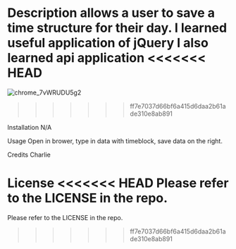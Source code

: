 Description
allows a user to save a time structure for their day.
I learned useful application of jQuery
I also learned api application
<<<<<<< HEAD
=======
![chrome_7vWRUDU5g2](https://user-images.githubusercontent.com/10893166/204174237-9cb66324-98ce-4ef1-b0f3-0a777a7455c0.png)
>>>>>>> ff7e7037d66bf6a415d6daa2b61ade310e8ab891

Installation
N/A

Usage
Open in brower, type in data with timeblock, save data on the right.

Credits
Charlie


License
<<<<<<< HEAD
Please refer to the LICENSE in the repo.
=======
Please refer to the LICENSE in the repo.
>>>>>>> ff7e7037d66bf6a415d6daa2b61ade310e8ab891
